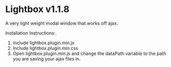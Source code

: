 Lightbox v1.1.8
========

A very light weight modal window that works off ajax.

Installation Instructions:
 1. Include lightbox.plugin.min.js
 2. Include lightbox.plugin.min.css
 3. Open lightbox.plugin.min.js and change the dataPath variable to the path you are saving your ajax files in.
